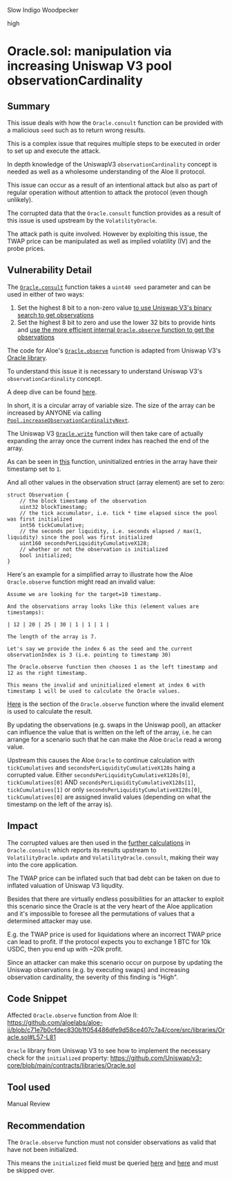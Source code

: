 Slow Indigo Woodpecker

high

# Oracle.sol: manipulation via increasing Uniswap V3 pool observationCardinality
## Summary
This issue deals with how the `Oracle.consult` function can be provided with a malicious `seed` such as to return wrong results.  

This is a complex issue that requires multiple steps to be executed in order to set up and execute the attack.  

In depth knowledge of the UniswapV3 `observationCardinality` concept is needed as well as a wholesome understanding of the Aloe II protocol.  

This issue can occur as a result of an intentional attack but also as part of regular operation without attention to attack the protocol (even though unlikely).  

The corrupted data that the `Oracle.consult` function provides as a result of this issue is used upstream by the `VolatilityOracle`.  

The attack path is quite involved. However by exploiting this issue, the TWAP price can be manipulated as well as implied volatility (IV) and the probe prices.

## Vulnerability Detail
The [`Oracle.consult`](https://github.com/aloelabs/aloe-ii/blob/c71e7b0cfdec830b1f054486dfe9d58ce407c7a4/core/src/libraries/Oracle.sol#L42-L137) function takes a `uint40 seed` parameter and can be used in either of two ways:  
1. Set the highest 8 bit to a non-zero value [to use Uniswap V3's binary search to get observations](https://github.com/aloelabs/aloe-ii/blob/c71e7b0cfdec830b1f054486dfe9d58ce407c7a4/core/src/libraries/Oracle.sol#L51-L56)
2. Set the highest 8 bit to zero and use the lower 32 bits to provide hints and [use the more efficient internal `Oracle.observe` function to get the observations](https://github.com/aloelabs/aloe-ii/blob/c71e7b0cfdec830b1f054486dfe9d58ce407c7a4/core/src/libraries/Oracle.sol#L57-L81)

The code for Aloe's [`Oracle.observe`](https://github.com/aloelabs/aloe-ii/blob/c71e7b0cfdec830b1f054486dfe9d58ce407c7a4/core/src/libraries/Oracle.sol#L161-L205) function is adapted from Uniswap V3's [Oracle library](https://github.com/Uniswap/v3-core/blob/main/contracts/libraries/Oracle.sol).

To understand this issue it is necessary to understand Uniswap V3's `observationCardinality` concept.

A deep dive can be found [here](https://uniswapv3book.com/docs/milestone_5/price-oracle/#observations-and-cardinality).  

In short, it is a circular array of variable size. The size of the array can be increased by ANYONE via calling [`Pool.increaseObservationCardinalityNext`](https://github.com/Uniswap/v3-core/blob/d8b1c635c275d2a9450bd6a78f3fa2484fef73eb/contracts/UniswapV3Pool.sol#L255-L267).  

The Uniswap V3 [`Oracle.write`](https://github.com/Uniswap/v3-core/blob/d8b1c635c275d2a9450bd6a78f3fa2484fef73eb/contracts/libraries/Oracle.sol#L78-L101) function will then take care of actually expanding the array once the current index has reached the end of the array. 

As can be seen in [this](https://github.com/Uniswap/v3-core/blob/d8b1c635c275d2a9450bd6a78f3fa2484fef73eb/contracts/libraries/Oracle.sol#L108-L120) function, uninitialized entries in the array have their timestamp set to `1`.  

And all other values in the observation struct (array element) are set to zero:  

```solidity
struct Observation {
    // the block timestamp of the observation
    uint32 blockTimestamp;
    // the tick accumulator, i.e. tick * time elapsed since the pool was first initialized
    int56 tickCumulative;
    // the seconds per liquidity, i.e. seconds elapsed / max(1, liquidity) since the pool was first initialized
    uint160 secondsPerLiquidityCumulativeX128;
    // whether or not the observation is initialized
    bool initialized;
}
```

Here's an example for a simplified array to illustrate how the Aloe `Oracle.observe` function might read an invalid value:  

```text
Assume we are looking for the target=10 timestamp.

And the observations array looks like this (element values are timestamps):

| 12 | 20 | 25 | 30 | 1 | 1 | 1 |

The length of the array is 7.

Let's say we provide the index 6 as the seed and the current observationIndex is 3 (i.e. pointing to timestamp 30)

The Oracle.observe function then chooses 1 as the left timestamp and 12 as the right timestamp.

This means the invalid and uninitialized element at index 6 with timestamp 1 will be used to calculate the Oracle values.
```

[Here](https://github.com/aloelabs/aloe-ii/blob/c71e7b0cfdec830b1f054486dfe9d58ce407c7a4/core/src/libraries/Oracle.sol#L190-L198) is the section of the `Oracle.observe` function where the invalid element is used to calculate the result.  

By updating the observations (e.g. swaps in the Uniswap pool), an attacker can influence the value that is written on the left of the array, i.e. he can arrange for a scenario such that he can make the Aloe `Oracle` read a wrong value.  

Upstream this causes the Aloe `Oracle` to continue calculation with `tickCumulatives` and `secondsPerLiquidityCumulativeX128s` haing a corrupted value. Either `secondsPerLiquidityCumulativeX128s[0]`, `tickCumulatives[0]` AND `secondsPerLiquidityCumulativeX128s[1]`, `tickCumulatives[1]` or only `secondsPerLiquidityCumulativeX128s[0]`, `tickCumulatives[0]` are assigned invalid values (depending on what the timestamp on the left of the array is).

## Impact
The corrupted values are then used in the [further calculations](https://github.com/aloelabs/aloe-ii/blob/c71e7b0cfdec830b1f054486dfe9d58ce407c7a4/core/src/libraries/Oracle.sol#L84-L135) in `Oracle.consult` which reports its results upstream to `VolatilityOracle.update` and `VolatilityOracle.consult`, making their way into the core application.  

The TWAP price can be inflated such that bad debt can be taken on due to inflated valuation of Uniswap V3 liqudity.

Besides that there are virtually endless possibilities for an attacker to exploit this scenario since the Oracle is at the very heart of the Aloe application and it's impossible to foresee all the permutations of values that a determined attacker may use.

E.g. the TWAP price is used for liquidations where an incorrect TWAP price can lead to profit.
If the protocol expects you to exchange 1 BTC for 10k USDC, then you end up with ~20k profit.

Since an attacker can make this scenario occur on purpose by updating the Uniswap observations (e.g. by executing swaps) and increasing observation cardinality, the severity of this finding is "High".  

## Code Snippet
Affected `Oracle.observe` function from Aloe II:
https://github.com/aloelabs/aloe-ii/blob/c71e7b0cfdec830b1f054486dfe9d58ce407c7a4/core/src/libraries/Oracle.sol#L57-L81

`Oracle` library from Uniswap V3 to see how to implement the necessary check for the `initialized` property:
https://github.com/Uniswap/v3-core/blob/main/contracts/libraries/Oracle.sol

## Tool used
Manual Review

## Recommendation
The `Oracle.observe` function must not consider observations as valid that have not been initialized.  

This means the `initialized` field must be queried [here](https://github.com/aloelabs/aloe-ii/blob/c71e7b0cfdec830b1f054486dfe9d58ce407c7a4/core/src/libraries/Oracle.sol#L188) and [here](https://github.com/aloelabs/aloe-ii/blob/c71e7b0cfdec830b1f054486dfe9d58ce407c7a4/core/src/libraries/Oracle.sol#L171) and must be skipped over.  
